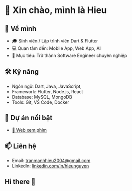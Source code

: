 # 👋 Xin chào, mình là Hieu

## 🌱 Về mình
- 🎓 Sinh viên / Lập trình viên Dart & Flutter
- 💻 Quan tâm đến: Mobile App, Web App, AI
- 🚀 Mục tiêu: Trở thành Software Engineer chuyên nghiệp

## 🛠️ Kỹ năng
- Ngôn ngữ: Dart, Java, JavaScript, 
- Framework: Flutter, Node.js, React
- Database: MySQL, MongoDB
- Tools: Git, VS Code, Docker

## 📂 Dự án nổi bật
- [📱 Web xem phim](https://do-an-web-xem-phim.vercel.app/)

## 📫 Liên hệ
- Email: tranmanhhieu2004@gmail.com  
- LinkedIn: [linkedin.com/in/hieunguyen](https://linkedin.com/in/plezz14)  

## Hi there 👋

